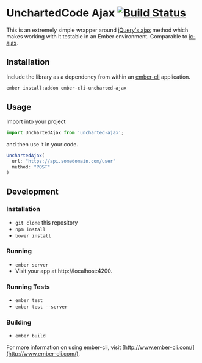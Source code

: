 # UnchartedCode Ajax [![Build Status][travis-badge]][travis-badge-url]

This is an extremely simple wrapper around [jQuery's ajax](http://api.jquery.com/jquery.ajax/) method which makes working with it testable in an Ember environment. Comparable to [ic-ajax](https://github.com/instructure/ic-ajax).

## Installation

Include the library as a dependency from within an [ember-cli](http://www.ember-cli.com/) application.

```bash
ember install:addon ember-cli-uncharted-ajax
```

## Usage

Import into your project

```javascript
import UnchartedAjax from 'uncharted-ajax';
```

and then use it in your code.

```javascript
UnchartedAjax(
  url: "https://api.somedomain.com/user"
  method: "POST"
)
```

## Development

### Installation

* `git clone` this repository
* `npm install`
* `bower install`

### Running

* `ember server`
* Visit your app at http://localhost:4200.

### Running Tests

* `ember test`
* `ember test --server`

### Building

* `ember build`

For more information on using ember-cli, visit [http://www.ember-cli.com/](http://www.ember-cli.com/).

[travis-badge]: https://travis-ci.org/unchartedcode/ajax.svg?branch=master
[travis-badge-url]: https://travis-ci.org/unchartedcode/ajax
